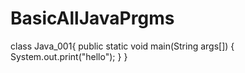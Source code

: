 # BasicAllJavaPrgms
class Java_001{
public static void main(String args[])
{
System.out.print("hello");
}
}
